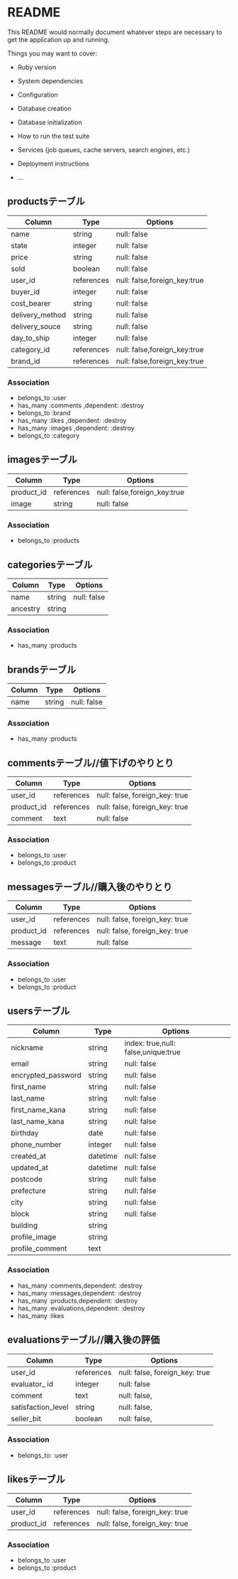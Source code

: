 # README

This README would normally document whatever steps are necessary to get the
application up and running.

Things you may want to cover:

* Ruby version

* System dependencies

* Configuration

* Database creation

* Database initialization

* How to run the test suite

* Services (job queues, cache servers, search engines, etc.)

* Deployment instructions

* ...

## productsテーブル

|Column          |Type      |Options                     |
|----------------|----------|----------------------------|
|name            |string    |null: false                 |  <!--商品名-->
|state           |integer   |null: false                 |  <!--商品の状態-->
|price           |string    |null: false                 |
|sold            |boolean   |null: false                 | <!--売れたかどうか-->　
|user_id         |references|null: false,foreign_key:true| <!--出品したuser_id-->
|buyer_id        |integer   |null: false                 | <!--購入したuser_id-->
|cost_bearer     |string    |null: false                 | <!--送料をどっちが払うか-->
|delivery_method |string    |null: false                 |
|delivery_souce  |string    |null: false                 |
|day_to_ship     |integer   |null: false                 |
|category_id     |references|null: false,foreign_key:true|
|brand_id        |references|null: false,foreign_key:true|

### Association

* belongs_to :user
* has_many   :comments ,dependent: :destroy
* belongs_to :brand
* has_many   :likes   ,dependent: :destroy
* has_many   :images  ,dependent: :destroy
* belongs_to :category

## imagesテーブル

|Column           |Type      |Options                     |
|-----------------|----------|----------------------------|
|product_id       |references|null: false,foreign_key:true|
|image            |string    |null: false                 |

### Association

* belongs_to :products



## categoriesテーブル

|Column           |Type      |Options                     |
|-----------------|----------|----------------------------|
|name             |string    |null: false                 |
|ancestry         |string    |                            |

### Association

* has_many :products


## brandsテーブル

|Column        |Type      |Options                  |
|--------------|----------|-------------------------|
|name          |string    |null: false              |

### Association

* has_many :products


## commentsテーブル//値下げのやりとり

|Column     |Type       |Options                       |
|-----------|-----------|------------------------------|
|user_id    |references |null: false, foreign_key: true|
|product_id |references |null: false, foreign_key: true|
|comment    |text       |null: false                   |

### Association

* belongs_to :user
* belongs_to :product


## messagesテーブル//購入後のやりとり

|Column     |Type       |Options                       |
|-----------|-----------|------------------------------|
|user_id    |references |null: false, foreign_key: true|
|product_id |references |null: false, foreign_key: true|
|message    |text       |null: false                   |

### Association
* belongs_to :user
* belongs_to :product




## usersテーブル

|Column             |Type    |Options                             |
|-------------------|--------|------------------------------------|
|nickname           |string  |index: true,null: false,unique:true |
|email              |string  |null: false                         | 
|encrypted_password |string  |null: false                         |
|first_name         |string  |null: false                         |
|last_name          |string  |null: false                         |
|first_name_kana    |string  |null: false                         |
|last_name_kana     |string  |null: false                         |
|birthday           |date    |null: false                         |
|phone_number       |integer |null: false                         |
|created_at         |datetime|null: false                         |
|updated_at         |datetime|null: false                         |
|postcode           |string  |null: false                         |
|prefecture         |string  |null: false                         |
|city               |string  |null: false                         |
|block              |string  |null: false                         |
|building           |string  |                                    |
|profile_image      |string  |                                    |
|profile_comment    |text    |                                    |

### Association

* has_many   :comments,dependent: :destroy
* has_many   :messages,dependent: :destroy
* has_many   :products,dependent: :destroy
* has_many   :evaluations,dependent: :destroy
* has_many   :likes


## evaluationsテーブル//購入後の評価

|Column             |Type       |Options                       |
|-------------------|-----------|------------------------------|
|user_id            |references |null: false, foreign_key: true|
|evaluator_ id      |integer    |null: false                   |<!--評価された人 -->　
|comment            |text       |null: false,                  |<!--評価した人-->　
|satisfaction_level |string     |null: false,                  |
|seller_bit         |boolean    |null: false,                  |

### Association

* belongs_to: :user


## likesテーブル

|Column     |Type       |Options                       |
|-----------|-----------|------------------------------|
|user_id    |references |null: false, foreign_key: true|
|product_id |references |null: false, foreign_key: true|

### Association

* belongs_to :user
* belongs_to :product